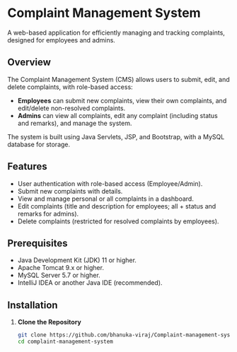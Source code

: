 # Complaint Management System

A web-based application for efficiently managing and tracking complaints, designed for employees and admins.

## Overview

The Complaint Management System (CMS) allows users to submit, edit, and delete complaints, with role-based access:
- **Employees** can submit new complaints, view their own complaints, and edit/delete non-resolved complaints.
- **Admins** can view all complaints, edit any complaint (including status and remarks), and manage the system.

The system is built using Java Servlets, JSP, and Bootstrap, with a MySQL database for storage.

## Features

- User authentication with role-based access (Employee/Admin).
- Submit new complaints with details.
- View and manage personal or all complaints in a dashboard.
- Edit complaints (title and description for employees; all + status and remarks for admins).
- Delete complaints (restricted for resolved complaints by employees).

## Prerequisites

- Java Development Kit (JDK) 11 or higher.
- Apache Tomcat 9.x or higher.
- MySQL Server 5.7 or higher.
- IntelliJ IDEA or another Java IDE (recommended).

## Installation

1. **Clone the Repository**
   ```bash
   git clone https://github.com/bhanuka-viraj/Complaint-management-system.git
   cd complaint-management-system